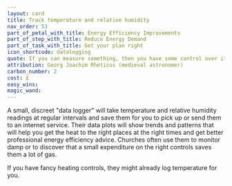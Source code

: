 ```yaml
---
layout: card
title: Track temperature and relative humidity
nav_order: 53
part_of_petal_with_title: Energy Efficiency Improvements
part_of_step_with_title: Reduce Energy Demand
part_of_task_with_title: Get your plan right
icon_shortcode: datalogging
quote: If you can measure something, then you have some control over it.
attribution: Georg Joachim Rheticus (medieval astronomer)
carbon_number: 2
cost: £
easy_wins: 
magic_wand: 
---
```


<p>A small, discreet "data logger" will take temperature and relative humidity readings at regular intervals and save them for you to pick up or send them to an internet service. Their data plots will show trends and patterns that will help you get the heat to the right places at the right times and get better professional energy efficiency advice.  Churches often use them to monitor damp or to discover that a small expenditure on the right controls saves them a lot of gas. </p><p>If you have fancy heating controls, they might already log temperature for you.</p> 
